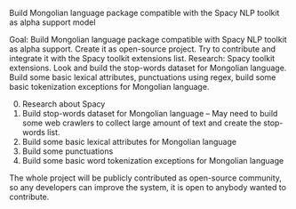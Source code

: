 Build Mongolian language package compatible with the Spacy NLP toolkit as alpha support model

Goal: Build Mongolian language package compatible with Spacy NLP toolkit as alpha support. Create it as open-source project. Try to contribute and integrate it with the Spacy toolkit extensions list.
Research: Spacy toolkit extensions. Look and build the stop-words dataset for Mongolian language. Build some basic lexical attributes, punctuations using regex, build some basic tokenization exceptions for Mongolian language.

0.	Research about Spacy
1.	Build stop-words dataset for Mongolian language – May need to build some web crawlers to collect large amount of text and create the stop-words list.
2.	Build some basic lexical attributes for Mongolian language
3.	Build some punctuations
4.	Build some basic word tokenization exceptions for Mongolian language

The whole project will be publicly contributed as open-source community, so any developers can improve the system, it is open to anybody wanted to contribute.
